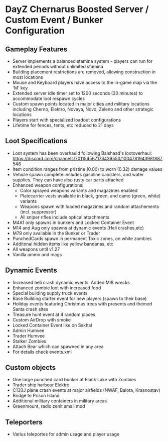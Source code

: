 # DayZ Chernarus Boosted Server / Custom Event / Bunker Configuration

## Gameplay Features

* Server implements a balanced stamina system - players can run for extended periods without unlimited stamina
* Building placement restrictions are removed, allowing construction in most locations
* Mouse and Keyboard players have access to the in-game map via the 'M' key
* Extended server idle timer set to 1200 seconds (20 minutes) to accommodate loot respawn cycles
* Custom spawn points located in major cities and military locations including Cherno, Elektro, Novaya, Novo, Zeleno and other strategic locations
* Players start with specialized loadout configurations
* Lifetime for fences, tents, etc reduced to 21 days

## Loot Specifications
* Loot system has been overhauld following Balshaad's lootoverhaul: https://discord.com/channels/701154567173439550/1004781943981887548
* Item condition ranges from pristine (0.00) to worn (0.32) damage values
* Vehicle spawn complete includes gasoline canisters, and water supplies. They can have also rusty car parts attached
* Enhanced weapon configurations:
  * Color sprayed weapons variants and magazines enabled
  * Platecarrier vests available in black, green, and camo (green, white) variants
  * Weapons spawn with loaded magazines and random attachements (incl. suppressor)
  * All sniper rifles include optical attachments
* M4A1 only spawns in bunkers and Locked Container Event
* M14 and Aug only spawns at dynamic events (Heli crashes,etc)
* M79 only available in the Bunker or Trader
* PunchedCards spawn in permanent Toxic zones, on white zombies
* Additonal hidden items like yellow bandanas, etc
* All weapons until v1.27
* Vanilla ammo and mags

## Dynamic Events

* Increased heli crash dynamic events. Added MI8 wrecks
* Enhanced zombie loot with increased food
* Special building supply truck events
* Base Building starter event for new players (spawn to their base)
* Holiday events featuring Christmas trees with presents and themed Santa crash sites
* Treasure hunt event at 4 random places
* Custom AirDrop with smoke
* Locked Container Event like on Sakhal
* Admin Humvee
* Trader Humvee
* Stalker Zombies
* Attach Bear which can spawned in any area
* For details check events.xml

## Custom objects
* One large punched card bunker at Black Lake with Zombies
* Trader ship harbour Elektro
* C130J plane crash events at major airfields (NWAF, Balota, Krasnostav)
* Bridge to Prison Island
* Additional military containers in military areas
* Greenmount, radio zenit small mod
  
## Teleporters
* Varius teleportes for admin usage and player usage
